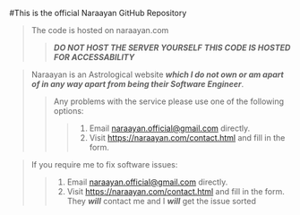 #This is the official Naraayan GitHub Repository
> The code is hosted on naraayan.com
>> ***DO NOT HOST THE SERVER YOURSELF***
>> ***THIS CODE IS HOSTED FOR ACCESSABILITY***

> Naraayan is an Astrological website ***which I do not own or am apart of in any way apart from being their Software Engineer***.
>> Any problems with the service please use one of the following options:
>>> 1. Email naraayan.official@gmail.com directly.
>>> 2. Visit https://naraayan.com/contact.html and fill in the form.

> If you require me to fix software issues:
>> 1. Email naraayan.official@gmail.com directly.
>> 2. Visit https://naraayan.com/contact.html and fill in the form.
> They ***will*** contact me and I ***will*** get the issue sorted
